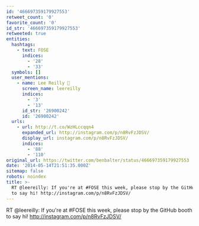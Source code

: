 ```yaml
---
id: '466697359179927553'
retweet_count: '0'
favorite_count: '0'
id_str: '466697359179927553'
retweeted: true
entities:
  hashtags:
    - text: FOSE
      indices:
        - '28'
        - '33'
  symbols: []
  user_mentions:
    - name: Lee Reilly 
      screen_name: leereilly
      indices:
        - '3'
        - '13'
      id_str: '26900242'
      id: '26900242'
  urls:
    - url: http://t.co/WzHLccqqn4
      expanded_url: http://instagram.com/p/n8RvFzJDSV/
      display_url: instagram.com/p/n8RvFzJDSV/
      indices:
        - '88'
        - '110'
original_url: https://twitter.com/benbalter/status/466697359179927553
date: '2014-05-14T21:51:35.000Z'
sitemap: false
robots: noindex
title: >-
  RT @leereilly: If you're at #FOSE this week, please stop by the GitHub booth
  to say hi! http://instagram.com/p/n8RvFzJDSV/
---
```


RT @leereilly: If you're at #FOSE this week, please stop by the GitHub booth to say hi! http://instagram.com/p/n8RvFzJDSV/